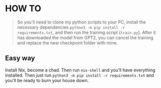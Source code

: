 # HOW TO

> So you'll need to clone my python scripts to your PC, install the necessary dependencies `python3 -m pip install -r requirements.txt`, and then run the training script (`train.py`). After it has downloaded the model from GPT2, you can cancel the training and replace the new checkpoint folder with mine.

## Easy way

Install Nix, become a chad. Then run `nix-shell` and you'll have everything installed. Then just run `python3 -m pip install -r requirements.txt` and you'll be ready to burn your house down.